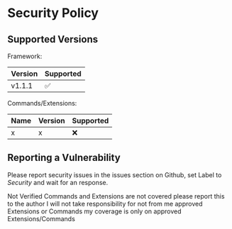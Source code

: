 # Security Policy

## Supported Versions

Framework:

| Version | Supported          |
| ------- | ------------------ |
| v1.1.1  | :white_check_mark: |


Commands/Extensions:

| Name                          | Version | Supported          |
| ----------------------------- | ------- | ------------------ |
| x                             |    x    | :x:                |

## Reporting a Vulnerability

Please report security issues in the issues section on Github,
set Label to *Security* and wait for an response.

Not Verified Commands and Extensions are not covered please report this to the author
I will not take responsibility for not from me approved Extensions or Commands
my coverage is only on approved Extensions/Commands
